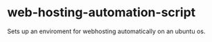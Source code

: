 # web-hosting-automation-script
Sets up an enviroment for webhosting automatically on an ubuntu os.
